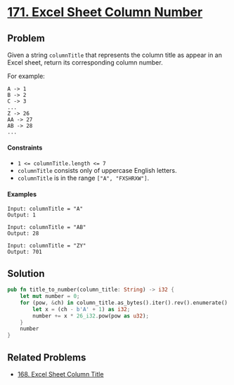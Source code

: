 # [171. Excel Sheet Column Number](https://leetcode.com/problems/excel-sheet-column-number/)

## Problem

Given a string `columnTitle` that represents the column title as appear in an
Excel sheet, return its corresponding column number.

For example:

```text
A -> 1
B -> 2
C -> 3
...
Z -> 26
AA -> 27
AB -> 28
...
```

#### Constraints

* `1 <= columnTitle.length <= 7`
* `columnTitle` consists only of uppercase English letters.
* `columnTitle` is in the range `["A", "FXSHRXW"]`.

#### Examples

```text
Input: columnTitle = "A"
Output: 1
```

```text
Input: columnTitle = "AB"
Output: 28
```

```text
Input: columnTitle = "ZY"
Output: 701
```

## Solution

```rust
pub fn title_to_number(column_title: String) -> i32 {
    let mut number = 0;
    for (pow, &ch) in column_title.as_bytes().iter().rev().enumerate() {
        let x = (ch - b'A' + 1) as i32;
        number += x * 26_i32.pow(pow as u32);
    }
    number
}
```

## Related Problems

* [168. Excel Sheet Column Title](168%20-%20Excel%20Sheet%20Column%20Title.md)